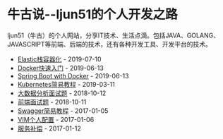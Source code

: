 # 牛古说--ljun51的个人开发之路

ljun51（牛古）的个人网站，分享IT技术、生活点滴。包括JAVA、GOLANG、JAVASCRIPT等前端、后端的技术，还有各种开发工具、开发平台的技术。 

* [Elastic栈容器化][9] - 2019-07-10
* [Docker快速入门][8] - 2019-06-13
* [Spring Boot with Docker][7] - 2019-06-13
* [Kubernetes简易教程][6] - 2019-03-11
* [大数据分析面试题][5] - 2018-10-12
* [前端面试题][4] - 2018-10-11
* [Swagger简易教程][3] - 2017-01-05
* [VIM个人配置][2] - 2017-01-06
* [服务补偿][1] - 2017-01-12

[9]: http://ljun51.github.io/posts/elastic-docker.html
[8]: http://ljun51.github.io/posts/get-started-with-docker.html
[7]: http://ljun51.github.io/posts/spring-boot-with-docker.html
[6]: http://ljun51.github.io/posts/kubernetes.html
[5]: http://ljun51.github.io/posts/big-data.html
[4]: http://ljun51.github.io/posts/front-end.html
[3]: http://ljun51.github.io/posts/swagger.html
[2]: http://ljun51.github.io/posts/vim.html
[1]: http://ljun51.github.io/posts/service-comp.html